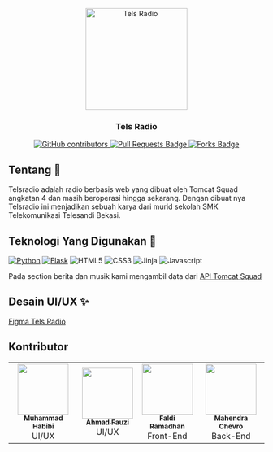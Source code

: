 
<p align="center">
	<img alt="Tels Radio" src="https://user-images.githubusercontent.com/67460437/115940580-4bfbaa00-a4cc-11eb-9700-31be7400afa3.png" height="200" />
	<h3 align="center"><b>Tels Radio</b></h3>
</p>
<p align="center">
	<a href="https://github.com/tomcat-squad/FLASK-TelsRadio/graphs/contributors">
		<img alt="GitHub contributors" src="https://img.shields.io/github/contributors/tomcat-squad/FLASK-TelsRadio?color=2b9348">
	</a>
	<a href="https://github.com/tomcat-squad/FLASK-TelsRadio/pulls">
		<img src="https://img.shields.io/github/issues-pr/tomcat-squad/FLASK-TelsRadio" alt="Pull Requests Badge" />
	</a>
	<a href="https://github.com/tomcat-squad/FLASK-TelsRadio/network/members">
		<img src="https://img.shields.io/github/forks/tomcat-squad/FLASK-TelsRadio" alt="Forks Badge" />
	</a>
</p>

## Tentang 🤷
Telsradio adalah radio berbasis web yang dibuat oleh Tomcat Squad angkatan 4 dan masih beroperasi hingga sekarang. Dengan dibuat nya Telsradio ini menjadikan sebuah karya dari murid sekolah SMK Telekomunikasi Telesandi Bekasi.

## Teknologi Yang Digunakan 🤖
[![Python](https://img.shields.io/badge/-Python-3776AB?style=flat-square&logo=python&logoColor=ffffff)](https://www.python.org/)
[![Flask](https://img.shields.io/badge/-Flask-000000?style=flat-square&logo=Flask&logoColor=ffffff)](https://flask.palletsprojects.com/)
![HTML5](https://img.shields.io/badge/-HTML5-E34F26?style=flat-square&logo=html5&logoColor=white)
![CSS3](https://img.shields.io/badge/-CSS-254bdd?style=flat-square&logo=css3&logoColor=white)
![Jinja](https://img.shields.io/badge/-Jinja-b41717?style=flat-square&logo=Jinja&logoColor=white) 
![Javascript](https://img.shields.io/badge/-Javascript-efd81d?style=flat-square&logo=Javascript&logoColor=black)
<p>
  Pada section berita dan musik kami mengambil data dari <a href="https://api-tomcatsquad.herokuapp.com">API Tomcat Squad</a>
</p>

## Desain UI/UX ✨
<a href="https://www.figma.com/file/UWi7rcaBe3swejvbvz6x5f/Telsradio?node-id=0%3A1">Figma Tels Radio</a>

## Kontributor
<table>
  <tr>
    <td align="center"><a href="https://github.com/oojiii"><img src="https://avatars.githubusercontent.com/u/69113529" width="100px;" alt=""/><br /><sub><b>Muhammad Habibi
</b></sub></a><br /> UI/UX
      <br />
    <td align="center"><a href="https://github.com/oojiii"><img src="https://avatars.githubusercontent.com/u/62457646?v=4" width="100px;" alt=""/><br /><sub><b>Ahmad Fauzi</b></sub></a><br /> UI/UX
      <br />
      <td align="center"><a href="https://github.com/fadilkun45"><img src="https://avatars1.githubusercontent.com/u/59074036" width="100px;" alt=""/><br /><sub><b>Faldi Ramadhan</b></sub></a><br /> Front-End
       <br />
    <td align="center"><a href="https://github.com/mchevro"><img src="https://avatars1.githubusercontent.com/u/67460437" width="100px;" alt=""/><br /><sub><b>Mahendra Chevro</b></sub></a><br /> Back-End
  </tr>
</table>
